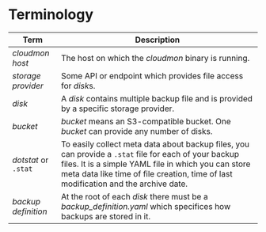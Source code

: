 # Terminology

| Term | Description |
| --- | --- |
| *cloudmon host* | The host on which the *cloudmon* binary is running. |
| *storage provider* | Some API or endpoint which provides file access for *disk*s. |
| *disk* | A *disk* contains multiple backup file and is provided by a specific storage provider.|
| *bucket* | *bucket* means an S3-compatible bucket. One *bucket* can provide any number of disks. |
| *dotstat* or `.stat` | To easily collect meta data about backup files, you can provide a `.stat` file for each of your backup files. It is a simple YAML file in which you can store meta data like time of file creation, time of last modification and the archive date. |
| *backup definition* | At the root of each *disk* there must be a *backup_definition.yaml* which specifices how backups are stored in it.|